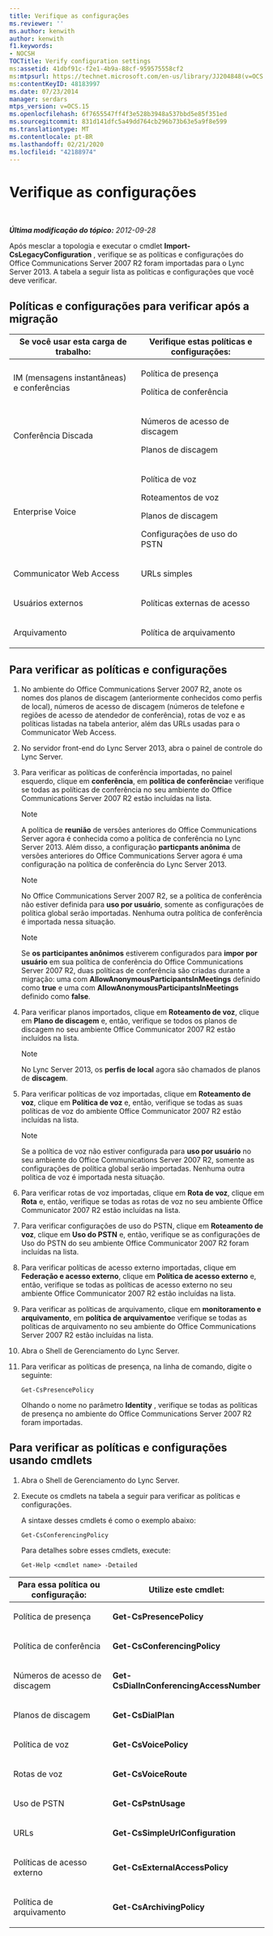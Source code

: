 ```yaml
---
title: Verifique as configurações
ms.reviewer: ''
ms.author: kenwith
author: kenwith
f1.keywords:
- NOCSH
TOCTitle: Verify configuration settings
ms:assetid: 41dbf91c-f2e1-4b9a-88cf-959575558cf2
ms:mtpsurl: https://technet.microsoft.com/en-us/library/JJ204848(v=OCS.15)
ms:contentKeyID: 48183997
ms.date: 07/23/2014
manager: serdars
mtps_version: v=OCS.15
ms.openlocfilehash: 6f7655547ff4f3e528b3948a537bbd5e85f351ed
ms.sourcegitcommit: 831d141dfc5a49dd764cb296b73b63e5a9f8e599
ms.translationtype: MT
ms.contentlocale: pt-BR
ms.lasthandoff: 02/21/2020
ms.locfileid: "42188974"
---
```

<div data-xmlns="http://www.w3.org/1999/xhtml">

<div class="topic" data-xmlns="http://www.w3.org/1999/xhtml" data-msxsl="urn:schemas-microsoft-com:xslt" data-cs="https://msdn.microsoft.com/">

<div data-asp="https://msdn2.microsoft.com/asp">

# <a name="verify-configuration-settings"></a>Verifique as configurações

</div>

<div id="mainSection">

<div id="mainBody">

<span> </span>

_**Última modificação do tópico:** 2012-09-28_

Após mesclar a topologia e executar o cmdlet **Import-CsLegacyConfiguration** , verifique se as políticas e configurações do Office Communications Server 2007 R2 foram importadas para o Lync Server 2013. A tabela a seguir lista as políticas e configurações que você deve verificar.

<div>

## <a name="policies-and-settings-to-verify-after-migration"></a>Políticas e configurações para verificar após a migração


<table>
<colgroup>
<col style="width: 50%" />
<col style="width: 50%" />
</colgroup>
<thead>
<tr class="header">
<th>Se você usar esta carga de trabalho:</th>
<th>Verifique estas políticas e configurações:</th>
</tr>
</thead>
<tbody>
<tr class="odd">
<td><p>IM (mensagens instantâneas) e conferências</p></td>
<td><p>Política de presença</p>
<p>Política de conferência</p></td>
</tr>
<tr class="even">
<td><p>Conferência Discada</p></td>
<td><p>Números de acesso de discagem</p>
<p>Planos de discagem</p></td>
</tr>
<tr class="odd">
<td><p>Enterprise Voice</p></td>
<td><p>Política de voz</p>
<p>Roteamentos de voz</p>
<p>Planos de discagem</p>
<p>Configurações de uso do PSTN</p></td>
</tr>
<tr class="even">
<td><p>Communicator Web Access</p></td>
<td><p>URLs simples</p></td>
</tr>
<tr class="odd">
<td><p>Usuários externos</p></td>
<td><p>Políticas externas de acesso</p></td>
</tr>
<tr class="even">
<td><p>Arquivamento</p></td>
<td><p>Política de arquivamento</p></td>
</tr>
</tbody>
</table>


</div>

<div>

## <a name="to-verify-policies-and-settings"></a>Para verificar as políticas e configurações

1.  No ambiente do Office Communications Server 2007 R2, anote os nomes dos planos de discagem (anteriormente conhecidos como perfis de local), números de acesso de discagem (números de telefone e regiões de acesso de atendedor de conferência), rotas de voz e as políticas listadas na tabela anterior, além das URLs usadas para o Communicator Web Access.

2.  No servidor front-end do Lync Server 2013, abra o painel de controle do Lync Server.

3.  Para verificar as políticas de conferência importadas, no painel esquerdo, clique em **conferência**, em **política de conferência**e verifique se todas as políticas de conferência no seu ambiente do Office Communications Server 2007 R2 estão incluídas na lista.
    
    <div>
    

    > [!NOTE]  
    > A política de <STRONG>reunião</STRONG> de versões anteriores do Office Communications Server agora é conhecida como a política de conferência no Lync Server 2013. Além disso, a configuração <STRONG>particpants anônima</STRONG> de versões anteriores do Office Communications Server agora é uma configuração na política de conferência do Lync Server 2013.

    
    </div>
    
    <div>
    

    > [!NOTE]  
    > No Office Communications Server 2007 R2, se a política de conferência não estiver definida para <STRONG>uso por usuário</STRONG>, somente as configurações de política global serão importadas. Nenhuma outra política de conferência é importada nessa situação.

    
    </div>
    
    <div>
    

    > [!NOTE]  
    > Se <STRONG>os participantes anônimos</STRONG> estiverem configurados para <STRONG>impor por usuário</STRONG> em sua política de conferência do Office Communications Server 2007 R2, duas políticas de conferência são criadas durante a migração: uma com <STRONG>AllowAnonymousParticipantsInMeetings</STRONG> definido como <STRONG>true</STRONG> e uma com <STRONG>AllowAnonymousParticipantsInMeetings</STRONG> definido como <STRONG>false</STRONG>.

    
    </div>

4.  Para verificar planos importados, clique em **Roteamento de voz**, clique em **Plano de discagem** e, então, verifique se todos os planos de discagem no seu ambiente Office Communicator 2007 R2 estão incluídos na lista.
    
    <div>
    

    > [!NOTE]  
    > No Lync Server 2013, os <STRONG>perfis de local</STRONG> agora são chamados de planos de <STRONG>discagem</STRONG>.

    
    </div>

5.  Para verificar políticas de voz importadas, clique em **Roteamento de voz**, clique em **Política de voz** e, então, verifique se todas as suas políticas de voz do ambiente Office Communicator 2007 R2 estão incluídas na lista.
    
    <div>
    

    > [!NOTE]  
    > Se a política de voz não estiver configurada para <STRONG>uso por usuário</STRONG> no seu ambiente do Office Communications Server 2007 R2, somente as configurações de política global serão importadas. Nenhuma outra política de voz é importada nesta situação.

    
    </div>

6.  Para verificar rotas de voz importadas, clique em **Rota de voz**, clique em **Rota** e, então, verifique se todas as rotas de voz no seu ambiente Office Communicator 2007 R2 estão incluídas na lista.

7.  Para verificar configurações de uso do PSTN, clique em **Roteamento de voz**, clique em **Uso do PSTN** e, então, verifique se as configurações de Uso do PSTN do seu ambiente Office Communicator 2007 R2 foram incluídas na lista.

8.  Para verificar políticas de acesso externo importadas, clique em **Federação e acesso externo**, clique em **Política de acesso externo** e, então, verifique se todas as políticas de acesso externo no seu ambiente Office Communicator 2007 R2 estão incluídas na lista.

9.  Para verificar as políticas de arquivamento, clique em **monitoramento e arquivamento**, em **política de arquivamento**e verifique se todas as políticas de arquivamento no seu ambiente do Office Communications Server 2007 R2 estão incluídas na lista.

10. Abra o Shell de Gerenciamento do Lync Server.

11. Para verificar as políticas de presença, na linha de comando, digite o seguinte:
    
        Get-CsPresencePolicy
    
    Olhando o nome no parâmetro **Identity** , verifique se todas as políticas de presença no ambiente do Office Communications Server 2007 R2 foram importadas.

</div>

<div>

## <a name="to-verify-policies-and-settings-by-using-cmdlets"></a>Para verificar as políticas e configurações usando cmdlets

1.  Abra o Shell de Gerenciamento do Lync Server.

2.  Execute os cmdlets na tabela a seguir para verificar as políticas e configurações.
    
    A sintaxe desses cmdlets é como o exemplo abaixo:
    
        Get-CsConferencingPolicy
    
    Para detalhes sobre esses cmdlets, execute:
    
        Get-Help <cmdlet name> -Detailed


<table>
<colgroup>
<col style="width: 50%" />
<col style="width: 50%" />
</colgroup>
<thead>
<tr class="header">
<th>Para essa política ou configuração:</th>
<th>Utilize este cmdlet:</th>
</tr>
</thead>
<tbody>
<tr class="odd">
<td><p>Política de presença</p></td>
<td><p><strong>Get-CsPresencePolicy</strong></p></td>
</tr>
<tr class="even">
<td><p>Política de conferência</p></td>
<td><p><strong>Get-CsConferencingPolicy</strong></p></td>
</tr>
<tr class="odd">
<td><p>Números de acesso de discagem</p></td>
<td><p><strong>Get-CsDialInConferencingAccessNumber</strong></p></td>
</tr>
<tr class="even">
<td><p>Planos de discagem</p></td>
<td><p><strong>Get-CsDialPlan</strong></p></td>
</tr>
<tr class="odd">
<td><p>Política de voz</p></td>
<td><p><strong>Get-CsVoicePolicy</strong></p></td>
</tr>
<tr class="even">
<td><p>Rotas de voz</p></td>
<td><p><strong>Get-CsVoiceRoute</strong></p></td>
</tr>
<tr class="odd">
<td><p>Uso de PSTN</p></td>
<td><p><strong>Get-CsPstnUsage</strong></p></td>
</tr>
<tr class="even">
<td><p>URLs</p></td>
<td><p><strong>Get-CsSimpleUrlConfiguration</strong></p></td>
</tr>
<tr class="odd">
<td><p>Políticas de acesso externo</p></td>
<td><p><strong>Get-CsExternalAccessPolicy</strong></p></td>
</tr>
<tr class="even">
<td><p>Política de arquivamento</p></td>
<td><p><strong>Get-CsArchivingPolicy</strong></p></td>
</tr>
</tbody>
</table>


</div>

</div>

<span> </span>

</div>

</div>

</div>

